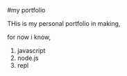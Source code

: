 #my portfolio

THis is my personal portfolio in making,  

for now i know,
1. javascript
2. node.js
3. repl